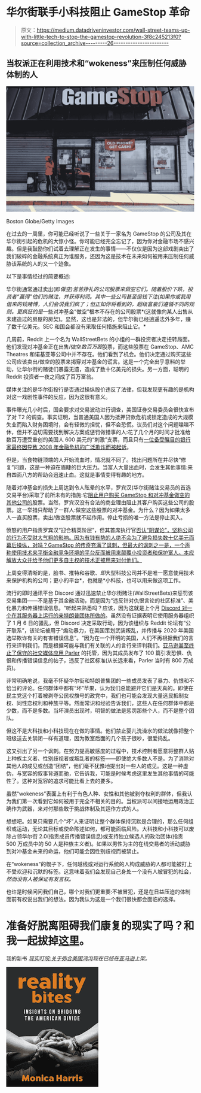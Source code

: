 # 华尔街联手小科技阻止 GameStop 革命

> 原文：<https://medium.datadriveninvestor.com/wall-street-teams-up-with-little-tech-to-stop-the-gamestop-revolution-3f8c245213f0?source=collection_archive---------26----------------------->

## 当权派正在利用技术和“wokeness”来压制任何威胁体制的人

![](img/cb1c1fe19086b3913c3d5e15ee8c114d.png)

Boston Globe/Getty Images

在过去的一周里，你可能已经听说了一些关于一家名为 GameStop 的公司及其在华尔街引起的危机的大惊小怪。你可能已经完全忘记了，因为你对金融市场不感兴趣。但是我鼓励你们试着去理解正在发生的事情——不仅仅是因为这部戏剧突出了我们破碎的金融系统真正为谁服务，还因为这是技术在未来如何被用来压制任何威胁该系统的人的又一个迹象。

以下是事情经过的简要概述:

华尔街通常通过卖出(即*做空)苦苦挣扎的公司股票来做空它们。随着股价下跌，投资者“赢得”他们的赌注，并获得利润。其中一些公司甚至借钱下注(如果你或我用借来的钱赌博，人们会说我们疯了；但正如你将看到的，超级富豪们遵循不同的规则。更疯狂的是*一些对冲基金“做空”根本不存在的公司股票*(这就像向某人出售从未建造过的房屋的房契)。显然，这也是非法的，但华尔街已经逍遥法外多年，赚了数千亿美元。SEC 和国会都没有采取任何措施来阻止它。*

几周前，Reddit 上一个名为 WallStreetBets 的小组的一群投资者决定扭转局面。他们发现对冲基金正在出售/做空*数百万股*股票，而这些股票在 GameStop、AMC Theatres 和诺基亚等公司中并不存在。他们看到了机会。他们决定通过购买这些公司应该卖出/做空的股票来揭穿对冲基金的谎言。这是一个完全出乎意料的举动，让华尔街的赌徒们暴露无遗，造成了数十亿美元的损失。另一方面，聪明的 Reddit 投资者一夜之间成了百万富翁。

媒体关注的是华尔街投行是否通过操纵股价违反了法律，但我发现更有趣的是机构对这一戏剧性事件的反应，因为这很有意义。

事件曝光几小时后，国会要求对交易波动进行调查，美国证券交易委员会很快宣布了对 T2 的调查。事实证明，当普通美国人因为抵押贷款危机或锁定造成的大规模失业而陷入财务困境时，会有轻微的担忧，但不会恐慌。议员们对这个问题喋喋不休，但并不迫切需要找到解决方案或惩罚做错事的人:花了几个月的时间才批准给数百万遭受重创的美国人 600 美元的“刺激”支票，而且只有[一位备受瞩目的银行家最终因导致 2008 年金融危机的广泛欺诈而被起诉](https://www.nytimes.com/2014/05/04/magazine/only-one-top-banker-jail-financial-crisis.html)。

但是，当食物链顶端的人开始流血时，情况就不同了。找出问题所在并尽快“修复”问题，这是一种迫在眉睫的巨大压力。当富人大量出血时，会发生其他事情:来自四面八方的帮助会迅速止血。这就是事情变得有趣的地方。

随着对冲基金的损失上周达到令人眩晕的水平，罗宾汉(华尔街赌注交易员的首选交易平台)采取了前所未有的措施:它[阻止用户购买 GameStop 和对冲基金做空的其他公司的](https://www.nytimes.com/2021/01/28/business/gamestop-robinhood.html)股票。当然，罗宾汉没有合法的商业理由阻止其客户购买这些公司的股票。这一举措只帮助了一群人:做空这些股票的对冲基金。为什么？因为如果太多人一直买股票，卖出/做空股票就不起作用。停止亏损的唯一方法是停止买入。

愤怒的用户指责罗宾汉“迎合精英阶层”，但其首席执行官[否认“阴谋论”，坚称公司的行为不受财大气粗的影响。因为有钱有势的人绝不会为了避免损失数十亿美元而幕后操纵，对吗？GameStop 的传奇充满了讽刺，但最大的讽刺之一是，一个声称使用技术来平衡金融竞争环境的平台反而被用来颠覆小投资者和保护富人。本应解放大众并给予他们更多自主权的技术正被用来对付他们。](https://www.the-sun.com/news/2237543/robinhood-ceo-denies-conspiracy-theory-gamestop-stock/)

上周变得清晰的是，脸书、推特和谷歌、*即*大型科技公司并不是唯一愿意使用技术来保护机构的公司；更小的平台*，也就是*小科技，也可以用来做这项工作。

流行的即时通讯平台 Discord 通过迅速禁止华尔街赌注(WallStreetBets)来惩罚该交易集团——不是基于其金融活动，而是因为“违反针对仇恨言论的社区标准”、美化暴力和传播错误信息。“听起来熟悉吗？应该，因为这就是上个月 [Discord 对一个在其服务器上运行的亲特朗普团体所做的](https://www.theverge.com/2021/1/8/22221579/discord-bans-the-donald-server-reddit-subreddit)。虽然没有证据表明它使用服务器组织了 1 月 6 日的骚乱，但 Discord 决定采取行动，因为该组织与 Reddit 论坛有“公开联系”，该论坛被用于“煽动暴力，在美国策划武装叛乱，并传播与 2020 年美国选举欺诈有关的有害错误信息”。“因为在一个开明的美国，人们不再根据我们的言行来评判我们，而是根据可能与我们有关联的人的言行来评判我们。[亚马逊甚至终止了保守的社交媒体应用 Parler](https://www.seattletimes.com/business/amazon/until-u-s-capitol-riot-amazon-expressed-scant-concern-about-violent-content-on-parler-social-network-says/) 的托管，因为其成员发布了 100 篇引发恐惧、仇恨和传播错误信息的帖子，违反了社区标准(从长远来看，Parler 当时有 800 万成员)。

非常明确地说，我毫不怀疑华尔街和特朗普集团的一些成员发表了暴力、仇恨和不恰当的评论。任何群体中都有“坏”苹果，认为我们总能避开它们是天真的。即使在民主党这个打着被剥夺公民权旗号的政党中，我们也可能会发现大量选民抵制女权、同性恋权利和种族平等。然而常识和经验告诉我们，这些人在任何群体中都是少数，而不是多数。当坏演员出现时，明智的做法是惩罚那些个人，而不是整个团队。

但这不是大科技和小科技现在在做的事情。他们禁止婴儿洗澡水的做法就像把整个班级送去关禁闭一样有道理，因为教室后面的几个孩子很吵，很爱捣乱。

这又引出了另一个讽刺。在努力提高敏感度的过程中，技术控制者愿意将整群人贴上种族主义者、性别歧视者或叛乱者的标签——即使绝大多数人不是。为了消除对其他人的成见或创造“团结”，他们毫不犹豫地提出对一些人的成见。这是一种虚伪，与宽容的叙事背道而驰，它告诉我，可能是时候考虑这里发生其他事情的可能性了。这种对宽容的追求可能比看上去的要多。

虽然“wokeness”表面上有利于有色人种、女性和其他被剥夺权利的群体，但我认为我们第一次看到它如何被用于完全不相关的目的。当权派可以间接地运用政治正确作为武器，来对付那些敢于挑战体制及其运作方式的人。

想想吧。如果只需要几个“坏”人来证明让整个群体保持沉默是合理的，那么任何组织或运动，无论其目标或使命陈述如何，都可能面临风险。大科技和小科技可以废除占领华尔街 2.0(指责成员传播错误信息)或支持独立候选人的政治团体(指责 500 万成员中的 50 人是种族主义者)。如果以男性为主的在线交易者的活动威胁到对冲基金未来的命运，他们可能会因性别歧视而被禁止。

在“wokeness”的幌子下，任何越线或对运行系统的人构成威胁的人都可能被打上不受欢迎和沉默的标签。这意味着我们会发现自己身处一个没有人被冒犯的社会，*然而没有人被保证有发言权。*

也许是时候问问我们自己，哪个对我们更重要:不被冒犯，还是在日益压迫的体制面前有权说出我们的想法。因为我认为这是一个我们很快都会面临的选择。

# 准备好脱离阻碍我们康复的现实了吗？和我一起拔掉[这里](https://www.letsgetunplugged.com/)。

我的新书 [*现实叮咬:关于弥合美国鸿沟*](https://www.amazon.com/Reality-Bites-Insights-Bridging-American-ebook/dp/B08KHK22YX/ref=zg_bsnr_154855011_8?_encoding=UTF8&psc=1&refRID=NVX4DTEB29RNBH330RKV)*现在已经在[亚马逊](https://www.amazon.com/Reality-Bites-Insights-Bridging-American-ebook/dp/B08KHK22YX/ref=zg_bsnr_154855011_8?_encoding=UTF8&psc=1&refRID=NVX4DTEB29RNBH330RKV)上架。*

*![](img/de5db168b83f3dbe1335a90061bf2448.png)*